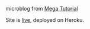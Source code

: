microblog from [Mega Tutorial](https://learn.miguelgrinberg.com/)

Site is [live](https://mfabian-flask.herokuapp.com), deployed on Heroku.
